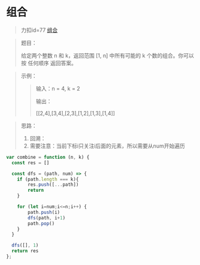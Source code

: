 # 组合
> 力扣id=77 [组合](https://leetcode.cn/problems/combinations/description/)

> 题目：
>
> 给定两个整数 n 和 k，返回范围 [1, n] 中所有可能的 k 个数的组合。你可以按 任何顺序 返回答案。

>示例：
>> 输入：n = 4, k = 2
>>
>>输出：
>>
>>[[2,4],[3,4],[2,3],[1,2],[1,3],[1,4]]

> 思路：
> 1. 回溯：
> 2. 需要注意：当前下标i只关注i后面的元素，所以需要从num开始遍历

```js
var combine = function (n, k) {
  const res = []

  const dfs = (path, num) => {
    if (path.length === k){
        res.push([...path])
        return
    }

    for (let i=num;i<=n;i++) {
        path.push(i)
        dfs(path, i+1)
        path.pop()
    }
  }

  dfs([], 1)
  return res
};
```
